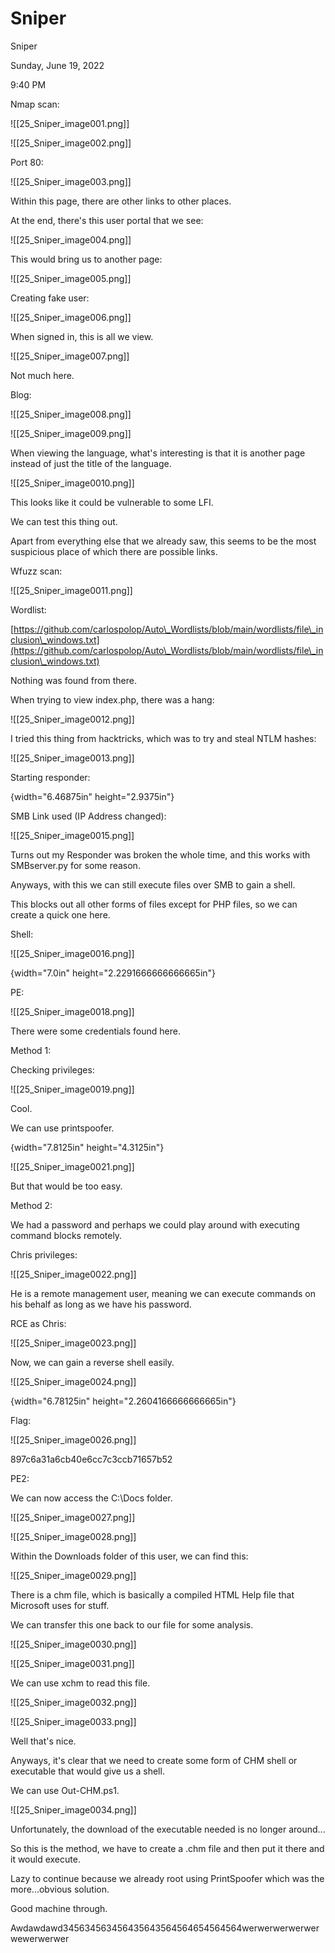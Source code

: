 # Sniper

Sniper

Sunday, June 19, 2022

9:40 PM

Nmap scan:

!\[\[25\_Sniper\_image001.png]]

&#x20;

!\[\[25\_Sniper\_image002.png]]

&#x20;

Port 80:

!\[\[25\_Sniper\_image003.png]]

&#x20;

Within this page, there are other links to other places.

At the end, there's this user portal that we see:

!\[\[25\_Sniper\_image004.png]]

&#x20;

&#x20;

This would bring us to another page:

!\[\[25\_Sniper\_image005.png]]

&#x20;

Creating fake user:

!\[\[25\_Sniper\_image006.png]]

&#x20;

When signed in, this is all we view.

!\[\[25\_Sniper\_image007.png]]

&#x20;

Not much here.

&#x20;

Blog:

!\[\[25\_Sniper\_image008.png]]

&#x20;

!\[\[25\_Sniper\_image009.png]]

&#x20;

When viewing the language, what's interesting is that it is another page instead of just the title of the language.

!\[\[25\_Sniper\_image0010.png]]

&#x20;

This looks like it could be vulnerable to some LFI.

We can test this thing out.

&#x20;

Apart from everything else that we already saw, this seems to be the most suspicious place of which there are possible links.

&#x20;

Wfuzz scan:

!\[\[25\_Sniper\_image0011.png]]

&#x20;

Wordlist:

[https://github.com/carlospolop/Auto\_Wordlists/blob/main/wordlists/file\_inclusion\_windows.txt](https://github.com/carlospolop/Auto\_Wordlists/blob/main/wordlists/file\_inclusion\_windows.txt)

&#x20;

Nothing was found from there.

When trying to view index.php, there was a hang:

!\[\[25\_Sniper\_image0012.png]]

&#x20;

I tried this thing from hacktricks, which was to try and steal NTLM hashes:

!\[\[25\_Sniper\_image0013.png]]

&#x20;

Starting responder:

{width="6.46875in" height="2.9375in"}

&#x20;

SMB Link used (IP Address changed):

!\[\[25\_Sniper\_image0015.png]]

&#x20;

Turns out my Responder was broken the whole time, and this works with SMBserver.py for some reason.

&#x20;

Anyways, with this we can still execute files over SMB to gain a shell.

This blocks out all other forms of files except for PHP files, so we can create a quick one here.

&#x20;

Shell:

!\[\[25\_Sniper\_image0016.png]]

&#x20;

{width="7.0in" height="2.2291666666666665in"}

&#x20;

PE:

!\[\[25\_Sniper\_image0018.png]]

&#x20;

There were some credentials found here.

&#x20;

Method 1:

Checking privileges:

!\[\[25\_Sniper\_image0019.png]]

&#x20;

Cool.

We can use printspoofer.

{width="7.8125in" height="4.3125in"}

&#x20;

!\[\[25\_Sniper\_image0021.png]]

&#x20;

But that would be too easy.

&#x20;

Method 2:

We had a password and perhaps we could play around with executing command blocks remotely.

Chris privileges:

!\[\[25\_Sniper\_image0022.png]]

&#x20;

He is a remote management user, meaning we can execute commands on his behalf as long as we have his password.

RCE as Chris:

!\[\[25\_Sniper\_image0023.png]]

&#x20;

Now, we can gain a reverse shell easily.

!\[\[25\_Sniper\_image0024.png]]

&#x20;

{width="6.78125in" height="2.2604166666666665in"}

&#x20;

Flag:

!\[\[25\_Sniper\_image0026.png]]

897c6a31a6cb40e6cc7c3ccb71657b52

&#x20;

PE2:

We can now access the C:\Docs folder.

!\[\[25\_Sniper\_image0027.png]]

&#x20;

!\[\[25\_Sniper\_image0028.png]]

&#x20;

Within the Downloads folder of this user, we can find this:

!\[\[25\_Sniper\_image0029.png]]

&#x20;

There is a chm file, which is basically a compiled HTML Help file that Microsoft uses for stuff.

We can transfer this one back to our file for some analysis.

!\[\[25\_Sniper\_image0030.png]]

&#x20;

!\[\[25\_Sniper\_image0031.png]]

&#x20;

We can use xchm to read this file.

!\[\[25\_Sniper\_image0032.png]]

&#x20;

!\[\[25\_Sniper\_image0033.png]]

&#x20;

Well that's nice.

Anyways, it's clear that we need to create some form of CHM shell or executable that would give us a shell.

We can use Out-CHM.ps1.

&#x20;

!\[\[25\_Sniper\_image0034.png]]

&#x20;

Unfortunately, the download of the executable needed is no longer around...

So this is the method, we have to create a .chm file and then put it there and it would execute.

&#x20;

Lazy to continue because we already root using PrintSpoofer which was the more...obvious solution.

Good machine through.

Awdawdawd345634563456435643564564654564564werwerwerwerwerwewerwerwer

&#x20;

